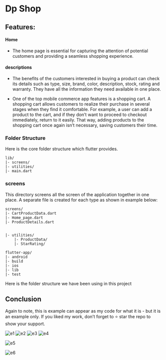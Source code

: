 # Dp Shop

##  Features:

#### Home
* The home page is essential for capturing the attention of potential customers and providing a seamless shopping experience.

####  descriptions
* The benefits of the customers interested in buying a product can check its details such as type, size, brand, color, description, stock, rating and warranty. They have all the information they need available in one place.

* One of the top mobile commerce app features is a shopping cart. A shopping cart allows customers to realize their purchase in several stages when they find it comfortable. For example, a user can add a product to the cart, and if they don’t want to proceed to checkout immediately, return to it easily. That way, adding products to the shopping cart once again isn’t necessary, saving customers their time.

### Folder Structure
Here is the core folder structure which flutter provides.


```
lib/
|- screens/
|- utilities/
|- main.dart
```

### screens

This directory screens all the screen of the application together in one place. A separate file is created for each type as shown in example below:

```
screens/
|- CartProductData.dart
|- Home_page.dart
|- ProductDetails.dart
```

```

|- utilities/
    |- ProductData/
    |- StarRating/

```
```
flutter-app/
|- android
|- build
|- ios
|- lib
|- test
```

Here is the folder structure we have been using in this project


## Conclusion

Again to note, this is example can appear as my code for what it is - but it is an example only. If you liked my work, don’t forget to ⭐ star the repo to show your support.



![e1](https://github.com/divyansiranpariya/Dp_Shope/assets/154776848/412f7f83-817a-405e-bd9c-25fc532b1d16)
![e2](https://github.com/divyansiranpariya/Dp_Shope/assets/154776848/c496c732-c592-4f11-9b34-bd050e64bd32)
![e3](https://github.com/divyansiranpariya/Dp_Shope/assets/154776848/17b03317-ba74-440c-b790-9c41ed5f18fe)
![e4](https://github.com/divyansiranpariya/Dp_Shope/assets/154776848/946baec4-68c9-4423-a897-b2634cee9e85)

![e5](https://github.com/divyansiranpariya/Dp_Shope/assets/154776848/ced3a3da-ecd8-4bea-99e2-380dd05306a5)


![e6](https://github.com/divyansiranpariya/Dp_Shope/assets/154776848/8fcadfe2-8da7-4f26-a13f-d68073024fe8)
